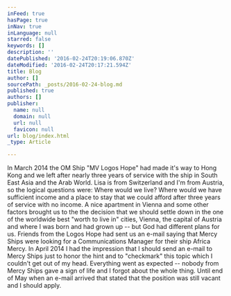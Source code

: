 ```yaml
---
inFeed: true
hasPage: true
inNav: true
inLanguage: null
starred: false
keywords: []
description: ''
datePublished: '2016-02-24T20:19:06.870Z'
dateModified: '2016-02-24T20:17:21.594Z'
title: Blog
author: []
sourcePath: _posts/2016-02-24-blog.md
published: true
authors: []
publisher:
  name: null
  domain: null
  url: null
  favicon: null
url: blog/index.html
_type: Article

---
```

In March 2014 the OM Ship "MV Logos Hope" had made it's way to Hong Kong and we left after nearly three years of service with the ship in South East Asia and the Arab World. Lisa is from Switzerland and I'm from Austria, so the logical questions were: Where would we live? Where would we have sufficient income and a place to stay that we could afford after three years of service with no income. A nice apartment in Vienna and some other factors brought us to the the decision that we should settle down in the one of the worldwide best "worth to live in" cities, Vienna, the capital of Austria and where I was born and had grown up -- but God had different plans for us.
Friends from the Logos Hope had sent us an e-mail saying that Mercy Ships were looking for a Communications Manager for their ship Africa Mercy. In April 2014 I had the impression that I should send an e-mail to Mercy Ships just to honor the hint and to "checkmark" this topic which I couldn't get out of my head. Everything went as expected -- nobody from Mercy Ships gave a sign of life and I forgot about the whole thing. Until end of May when an e-mail arrived that stated that the position was still vacant and I should apply.